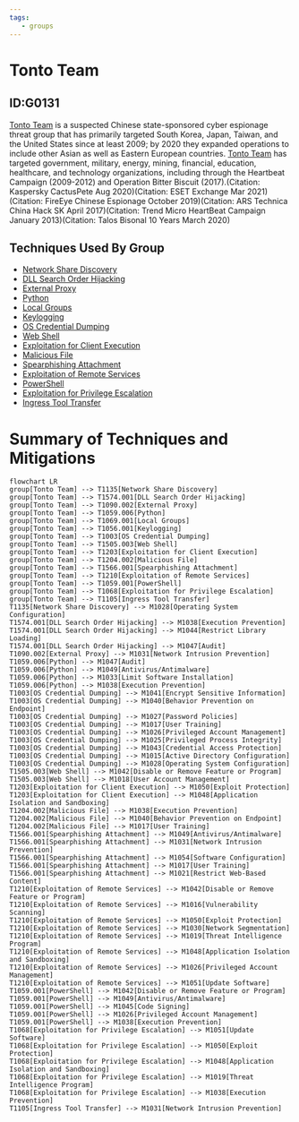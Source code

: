 ```yaml
---
tags:
   - groups
---
```

# Tonto Team
## ID:G0131
[Tonto Team](/mitre/groups/G0131) is a suspected Chinese state-sponsored cyber espionage threat group that has primarily targeted South Korea, Japan, Taiwan, and the United States since at least 2009; by 2020 they expanded operations to include other Asian as well as Eastern European countries. [Tonto Team](/mitre/groups/G0131) has targeted government, military, energy, mining, financial, education, healthcare, and technology organizations, including through the Heartbeat Campaign (2009-2012) and Operation Bitter Biscuit (2017).(Citation: Kaspersky CactusPete Aug 2020)(Citation: ESET Exchange Mar 2021)(Citation: FireEye Chinese Espionage October 2019)(Citation: ARS Technica China Hack SK April 2017)(Citation: Trend Micro HeartBeat Campaign January 2013)(Citation: Talos Bisonal 10 Years March 2020)
## Techniques Used By Group
* [Network Share Discovery](/mitre/techniques/T1135)
* [DLL Search Order Hijacking](/mitre/techniques/T1574/001)
* [External Proxy](/mitre/techniques/T1090/002)
* [Python](/mitre/techniques/T1059/006)
* [Local Groups](/mitre/techniques/T1069/001)
* [Keylogging](/mitre/techniques/T1056/001)
* [OS Credential Dumping](/mitre/techniques/T1003)
* [Web Shell](/mitre/techniques/T1505/003)
* [Exploitation for Client Execution](/mitre/techniques/T1203)
* [Malicious File](/mitre/techniques/T1204/002)
* [Spearphishing Attachment](/mitre/techniques/T1566/001)
* [Exploitation of Remote Services](/mitre/techniques/T1210)
* [PowerShell](/mitre/techniques/T1059/001)
* [Exploitation for Privilege Escalation](/mitre/techniques/T1068)
* [Ingress Tool Transfer](/mitre/techniques/T1105)

# Summary of Techniques and Mitigations
```mermaid
flowchart LR
group[Tonto Team] --> T1135[Network Share Discovery]
group[Tonto Team] --> T1574.001[DLL Search Order Hijacking]
group[Tonto Team] --> T1090.002[External Proxy]
group[Tonto Team] --> T1059.006[Python]
group[Tonto Team] --> T1069.001[Local Groups]
group[Tonto Team] --> T1056.001[Keylogging]
group[Tonto Team] --> T1003[OS Credential Dumping]
group[Tonto Team] --> T1505.003[Web Shell]
group[Tonto Team] --> T1203[Exploitation for Client Execution]
group[Tonto Team] --> T1204.002[Malicious File]
group[Tonto Team] --> T1566.001[Spearphishing Attachment]
group[Tonto Team] --> T1210[Exploitation of Remote Services]
group[Tonto Team] --> T1059.001[PowerShell]
group[Tonto Team] --> T1068[Exploitation for Privilege Escalation]
group[Tonto Team] --> T1105[Ingress Tool Transfer]
T1135[Network Share Discovery] --> M1028[Operating System Configuration]
T1574.001[DLL Search Order Hijacking] --> M1038[Execution Prevention]
T1574.001[DLL Search Order Hijacking] --> M1044[Restrict Library Loading]
T1574.001[DLL Search Order Hijacking] --> M1047[Audit]
T1090.002[External Proxy] --> M1031[Network Intrusion Prevention]
T1059.006[Python] --> M1047[Audit]
T1059.006[Python] --> M1049[Antivirus/Antimalware]
T1059.006[Python] --> M1033[Limit Software Installation]
T1059.006[Python] --> M1038[Execution Prevention]
T1003[OS Credential Dumping] --> M1041[Encrypt Sensitive Information]
T1003[OS Credential Dumping] --> M1040[Behavior Prevention on Endpoint]
T1003[OS Credential Dumping] --> M1027[Password Policies]
T1003[OS Credential Dumping] --> M1017[User Training]
T1003[OS Credential Dumping] --> M1026[Privileged Account Management]
T1003[OS Credential Dumping] --> M1025[Privileged Process Integrity]
T1003[OS Credential Dumping] --> M1043[Credential Access Protection]
T1003[OS Credential Dumping] --> M1015[Active Directory Configuration]
T1003[OS Credential Dumping] --> M1028[Operating System Configuration]
T1505.003[Web Shell] --> M1042[Disable or Remove Feature or Program]
T1505.003[Web Shell] --> M1018[User Account Management]
T1203[Exploitation for Client Execution] --> M1050[Exploit Protection]
T1203[Exploitation for Client Execution] --> M1048[Application Isolation and Sandboxing]
T1204.002[Malicious File] --> M1038[Execution Prevention]
T1204.002[Malicious File] --> M1040[Behavior Prevention on Endpoint]
T1204.002[Malicious File] --> M1017[User Training]
T1566.001[Spearphishing Attachment] --> M1049[Antivirus/Antimalware]
T1566.001[Spearphishing Attachment] --> M1031[Network Intrusion Prevention]
T1566.001[Spearphishing Attachment] --> M1054[Software Configuration]
T1566.001[Spearphishing Attachment] --> M1017[User Training]
T1566.001[Spearphishing Attachment] --> M1021[Restrict Web-Based Content]
T1210[Exploitation of Remote Services] --> M1042[Disable or Remove Feature or Program]
T1210[Exploitation of Remote Services] --> M1016[Vulnerability Scanning]
T1210[Exploitation of Remote Services] --> M1050[Exploit Protection]
T1210[Exploitation of Remote Services] --> M1030[Network Segmentation]
T1210[Exploitation of Remote Services] --> M1019[Threat Intelligence Program]
T1210[Exploitation of Remote Services] --> M1048[Application Isolation and Sandboxing]
T1210[Exploitation of Remote Services] --> M1026[Privileged Account Management]
T1210[Exploitation of Remote Services] --> M1051[Update Software]
T1059.001[PowerShell] --> M1042[Disable or Remove Feature or Program]
T1059.001[PowerShell] --> M1049[Antivirus/Antimalware]
T1059.001[PowerShell] --> M1045[Code Signing]
T1059.001[PowerShell] --> M1026[Privileged Account Management]
T1059.001[PowerShell] --> M1038[Execution Prevention]
T1068[Exploitation for Privilege Escalation] --> M1051[Update Software]
T1068[Exploitation for Privilege Escalation] --> M1050[Exploit Protection]
T1068[Exploitation for Privilege Escalation] --> M1048[Application Isolation and Sandboxing]
T1068[Exploitation for Privilege Escalation] --> M1019[Threat Intelligence Program]
T1068[Exploitation for Privilege Escalation] --> M1038[Execution Prevention]
T1105[Ingress Tool Transfer] --> M1031[Network Intrusion Prevention]
```